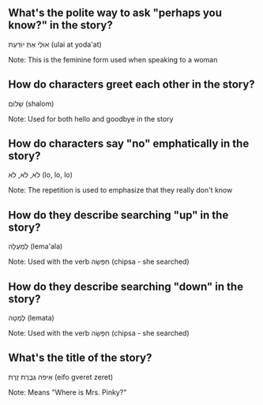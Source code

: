 ## What's the polite way to ask "perhaps you know?" in the story?

אוּלַי אַתְּ יוֹדַעַת
(ulai at yoda'at)

Note: This is the feminine form used when speaking to a woman

## How do characters greet each other in the story?

שָׁלוֹם
(shalom)

Note: Used for both hello and goodbye in the story

## How do characters say "no" emphatically in the story?

לֹא, לֹא, לֹא
(lo, lo, lo)

Note: The repetition is used to emphasize that they really don't know

## How do they describe searching "up" in the story?

לְמַעְלָה
(lema'ala)

Note: Used with the verb חִפְּשָׂה (chipsa - she searched)

## How do they describe searching "down" in the story?

לְמַטָּה
(lemata)

Note: Used with the verb חִפְּשָׂה (chipsa - she searched)

## What's the title of the story?

אֵיפֹה גְּבֶרֶת זֶרֶת
(eifo gveret zeret)

Note: Means "Where is Mrs. Pinky?"